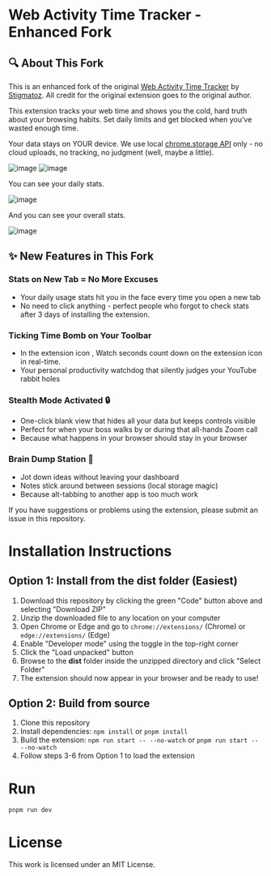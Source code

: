 # Web Activity Time Tracker - Enhanced Fork

## 🔍 About This Fork

This is an enhanced fork of the original [Web Activity Time Tracker](https://github.com/Stigmatoz/web-activity-time-tracker/) by [Stigmatoz](https://github.com/Stigmatoz). All credit for the original extension goes to the original author.


This extension tracks your web time and shows you the cold, hard truth about your browsing habits. Set daily limits and get blocked when you've wasted enough time.

Your data stays on YOUR device. We use local [chrome.storage API](https://developer.chrome.com/apps/storage) only - no cloud uploads, no tracking, no judgment (well, maybe a little).

![image](https://user-images.githubusercontent.com/23387046/206865140-875bf7ab-a59e-42e3-bb9e-e348e8b85749.png) ![image](https://user-images.githubusercontent.com/23387046/206865174-aa409efe-495d-450e-a8ea-1d97024c9e23.png)

You can see your daily stats.

![image](https://github.com/Stigmatoz/web-activity-time-tracker/assets/23387046/d67c812c-2ba4-4ef8-a685-ab5fd77c7fbe)


And you can see your overall stats.

![image](https://github.com/Stigmatoz/web-activity-time-tracker/assets/23387046/6ea4547e-8bc6-4df7-ba0c-b5b330117270)


## ✨ New Features in This Fork

### Stats on New Tab = No More Excuses
- Your daily usage stats hit you in the face every time you open a new tab
- No need to click anything - perfect people who forgot to check stats after 3 days of installing the extension.

### Ticking Time Bomb on Your Toolbar
- In the extension icon , Watch seconds count down on the extension icon in real-time.
- Your personal productivity watchdog that silently judges your YouTube rabbit holes

### Stealth Mode Activated 🔒
- One-click blank view that hides all your data but keeps controls visible
- Perfect for when your boss walks by or during that all-hands Zoom call
- Because what happens in your browser should stay in your browser

### Brain Dump Station 🧠
- Jot down ideas without leaving your dashboard
- Notes stick around between sessions (local storage magic)
- Because alt-tabbing to another app is too much work



If you have suggestions or problems using the extension, please submit an issue in this repository.

# Installation Instructions

## Option 1: Install from the dist folder (Easiest)

1. Download this repository by clicking the green "Code" button above and selecting "Download ZIP"
2. Unzip the downloaded file to any location on your computer
3. Open Chrome or Edge and go to `chrome://extensions/` (Chrome) or `edge://extensions/` (Edge)
4. Enable "Developer mode" using the toggle in the top-right corner
5. Click the "Load unpacked" button
6. Browse to the **dist** folder inside the unzipped directory and click "Select Folder"
7. The extension should now appear in your browser and be ready to use!

## Option 2: Build from source

1. Clone this repository
2. Install dependencies: `npm install` or `pnpm install`
3. Build the extension: `npm run start -- --no-watch` or `pnpm run start -- --no-watch`
4. Follow steps 3-6 from Option 1 to load the extension

# Run

```pnpm run dev```

# License

This work is licensed under an MIT License.
